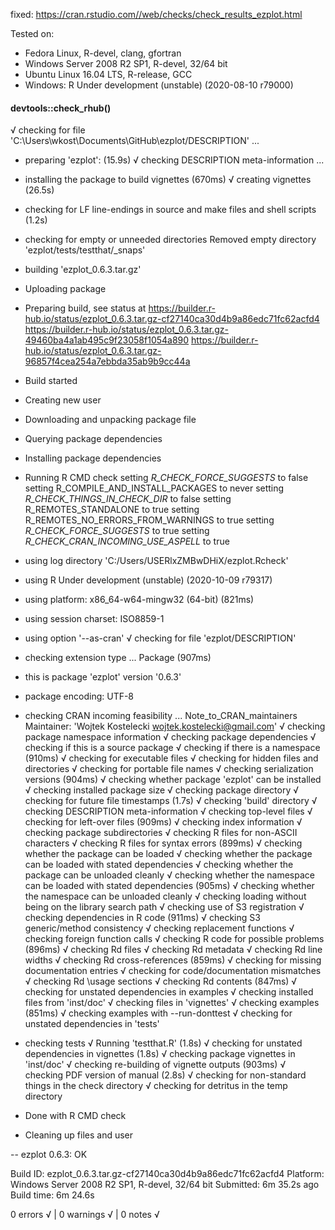 
fixed: https://cran.rstudio.com//web/checks/check_results_ezplot.html

Tested on: 
- Fedora Linux, R-devel, clang, gfortran
- Windows Server 2008 R2 SP1, R-devel, 32/64 bit
- Ubuntu Linux 16.04 LTS, R-release, GCC
- Windows: R Under development (unstable) (2020-08-10 r79000)




#### devtools::check_rhub()
√  checking for file 'C:\Users\wkost\Documents\GitHub\ezplot/DESCRIPTION' ...
-  preparing 'ezplot': (15.9s)
√  checking DESCRIPTION meta-information ...
-  installing the package to build vignettes (670ms)
√  creating vignettes (26.5s)
-  checking for LF line-endings in source and make files and shell scripts (1.2s)
-  checking for empty or unneeded directories
   Removed empty directory 'ezplot/tests/testthat/_snaps'
-  building 'ezplot_0.6.3.tar.gz'
   
-  Uploading package
-  Preparing build, see status at
   https://builder.r-hub.io/status/ezplot_0.6.3.tar.gz-cf27140ca30d4b9a86edc71fc62acfd4
   https://builder.r-hub.io/status/ezplot_0.6.3.tar.gz-49460ba4a1ab495c9f23058f1054a890
   https://builder.r-hub.io/status/ezplot_0.6.3.tar.gz-96857f4cea254a7ebbda35ab9b9cc44a
-  Build started
-  Creating new user
-  Downloading and unpacking package file
-  Querying package dependencies
-  Installing package dependencies
-  Running R CMD check
   setting _R_CHECK_FORCE_SUGGESTS_ to false
   setting R_COMPILE_AND_INSTALL_PACKAGES to never
   setting _R_CHECK_THINGS_IN_CHECK_DIR_ to false
   setting R_REMOTES_STANDALONE to true
   setting R_REMOTES_NO_ERRORS_FROM_WARNINGS to true
   setting _R_CHECK_FORCE_SUGGESTS_ to true
   setting _R_CHECK_CRAN_INCOMING_USE_ASPELL_ to true
-  using log directory 'C:/Users/USERlxZMBwDHiX/ezplot.Rcheck'
-  using R Under development (unstable) (2020-10-09 r79317)
-  using platform: x86_64-w64-mingw32 (64-bit) (821ms)
-  using session charset: ISO8859-1
-  using option '--as-cran'
√  checking for file 'ezplot/DESCRIPTION'
-  checking extension type ... Package (907ms)
-  this is package 'ezplot' version '0.6.3'
-  package encoding: UTF-8
-  checking CRAN incoming feasibility ... Note_to_CRAN_maintainers
   Maintainer: 'Wojtek Kostelecki <wojtek.kostelecki@gmail.com>'
√  checking package namespace information
√  checking package dependencies
√  checking if this is a source package
√  checking if there is a namespace (910ms)
√  checking for executable files
√  checking for hidden files and directories
√  checking for portable file names
√  checking serialization versions (904ms)
√  checking whether package 'ezplot' can be installed
√  checking installed package size
√  checking package directory
√  checking for future file timestamps (1.7s)
√  checking 'build' directory
√  checking DESCRIPTION meta-information
√  checking top-level files
√  checking for left-over files (909ms)
√  checking index information
√  checking package subdirectories
√  checking R files for non-ASCII characters
√  checking R files for syntax errors (899ms)
√  checking whether the package can be loaded
√  checking whether the package can be loaded with stated dependencies
√  checking whether the package can be unloaded cleanly
√  checking whether the namespace can be loaded with stated dependencies (905ms)
√  checking whether the namespace can be unloaded cleanly
√  checking loading without being on the library search path
√  checking use of S3 registration
√  checking dependencies in R code (911ms)
√  checking S3 generic/method consistency
√  checking replacement functions
√  checking foreign function calls
√  checking R code for possible problems (896ms)
√  checking Rd files
√  checking Rd metadata
√  checking Rd line widths
√  checking Rd cross-references (859ms)
√  checking for missing documentation entries
√  checking for code/documentation mismatches
√  checking Rd \usage sections
√  checking Rd contents (847ms)
√  checking for unstated dependencies in examples
√  checking installed files from 'inst/doc'
√  checking files in 'vignettes'
√  checking examples (851ms)
√  checking examples with --run-donttest
√  checking for unstated dependencies in 'tests'
-  checking tests
√  Running 'testthat.R' (1.8s)
√  checking for unstated dependencies in vignettes (1.8s)
√  checking package vignettes in 'inst/doc'
√  checking re-building of vignette outputs (903ms)
√  checking PDF version of manual (2.8s)
√  checking for non-standard things in the check directory
√  checking for detritus in the temp directory
   
-  Done with R CMD check
-  Cleaning up files and user
    

-- ezplot 0.6.3: OK

  Build ID:   ezplot_0.6.3.tar.gz-cf27140ca30d4b9a86edc71fc62acfd4
  Platform:   Windows Server 2008 R2 SP1, R-devel, 32/64 bit
  Submitted:  6m 35.2s ago
  Build time: 6m 24.6s

0 errors √ | 0 warnings √ | 0 notes √
